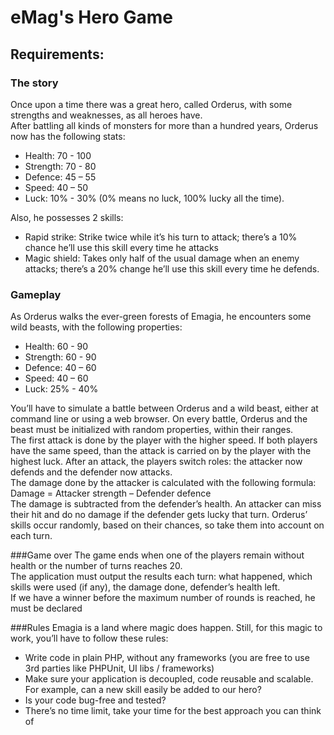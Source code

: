 # eMag's Hero Game

## Requirements:
### The story
Once upon a time there was a great hero, called Orderus, with some strengths and weaknesses, as all heroes have. <br>
After battling all kinds of monsters for more than a hundred years, Orderus now has the following stats: <br>
- Health: 70 - 100 <br>
- Strength: 70 - 80 <br>
- Defence: 45 – 55 <br>
- Speed: 40 – 50 <br>
- Luck: 10% - 30% (0% means no luck, 100% lucky all the time). <br>

Also, he possesses 2 skills: <br>
- Rapid strike: Strike twice while it’s his turn to attack; there’s a 10% chance he’ll use this skill every time he attacks <br>
- Magic shield: Takes only half of the usual damage when an enemy attacks; there’s a 20% change he’ll use this skill every time he defends. 


### Gameplay 
As Orderus walks the ever-green forests of Emagia, he encounters some wild beasts, with the 
following properties: 
- Health: 60 - 90 
- Strength: 60 - 90 
- Defence: 40 – 60 
- Speed: 40 – 60 
- Luck: 25% - 40% 


You’ll have to simulate a battle between Orderus and a wild beast, either at command line or using a web browser. On every battle, Orderus and the beast must be initialized with random properties, within their ranges. <br>
The first attack is done by the player with the higher speed. If both players have the same speed, than the attack is carried on by the player with the highest luck. After an attack, the players switch roles: the attacker now defends and the defender now attacks. <br>
The damage done by the attacker is calculated with the following formula: <br>
Damage = Attacker strength – Defender defence  <br>
The damage is subtracted from the defender’s health. An attacker can miss their hit and do no damage if the defender gets lucky that turn. 
Orderus’ skills occur randomly, based on their chances, so take them into account on each turn. <br>
 
###Game over
The game ends when one of the players remain without health or the number of turns reaches 20.<br>
The application must output the results each turn: what happened, which skills were used (if any), the damage done, defender’s health left.<br>
If we have a winner before the maximum number of rounds is reached, he must be declared<br>
 
###Rules 
Emagia is a land where magic does happen. Still, for this magic to work, you’ll have to follow these 
rules: 
- Write code in plain PHP, without any frameworks (you are free to use 3rd parties like 
PHPUnit, UI libs / frameworks) 
- Make sure your application is decoupled, code reusable and scalable. For example, can a 
new skill easily be added to our hero? 
- Is your code bug-free and tested? 
- There’s no time limit, take your time for the best approach you can think of 